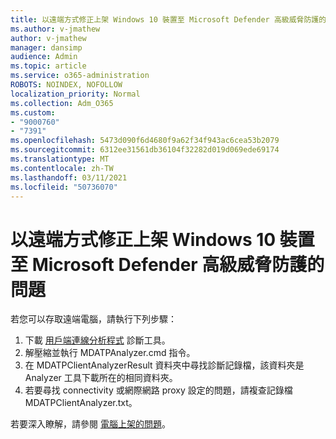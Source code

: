 ```yaml
---
title: 以遠端方式修正上架 Windows 10 裝置至 Microsoft Defender 高級威脅防護的問題
ms.author: v-jmathew
author: v-jmathew
manager: dansimp
audience: Admin
ms.topic: article
ms.service: o365-administration
ROBOTS: NOINDEX, NOFOLLOW
localization_priority: Normal
ms.collection: Adm_O365
ms.custom:
- "9000760"
- "7391"
ms.openlocfilehash: 5473d090f6d4680f9a62f34f943ac6cea53b2079
ms.sourcegitcommit: 6312ee31561db36104f32282d019d069ede69174
ms.translationtype: MT
ms.contentlocale: zh-TW
ms.lasthandoff: 03/11/2021
ms.locfileid: "50736070"
---
```

# <a name="remotely-fix-problems-with-onboarding-windows-10-devices-to-microsoft-defender-advanced-threat-protection"></a>以遠端方式修正上架 Windows 10 裝置至 Microsoft Defender 高級威脅防護的問題

若您可以存取遠端電腦，請執行下列步驟：

1. 下載 [用戶端連線分析程式](https://go.microsoft.com/fwlink/?linkid=2143466) 診斷工具。
2. 解壓縮並執行 MDATPAnalyzer.cmd 指令。
3. 在 MDATPClientAnalyzerResult 資料夾中尋找診斷記錄檔，該資料夾是 Analyzer 工具下載所在的相同資料夾。
4. 若要尋找 connectivity 或網際網路 proxy 設定的問題，請複查記錄檔 MDATPClientAnalyzer.txt。

若要深入瞭解，請參閱 [電腦上架的問題](https://go.microsoft.com/fwlink/?linkid=2143634)。
